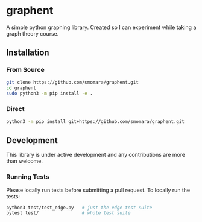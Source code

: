 # graphent

A simple python graphing library. Created so I can experiment while taking a graph theory course.

## Installation

### From Source
```bash
git clone https://github.com/smomara/graphent.git
cd graphent
sudo python3 -m pip install -e .
```
### Direct
```bash
python3 -m pip install git+https://github.com/smomara/graphent.git
```

## Development
This library is under active development and any contributions are more than welcome.

### Running Tests
Please locally run tests before submitting a pull request. To locally run the tests:
```bash
python3 test/test_edge.py   # just the edge test suite
pytest test/                # whole test suite
```